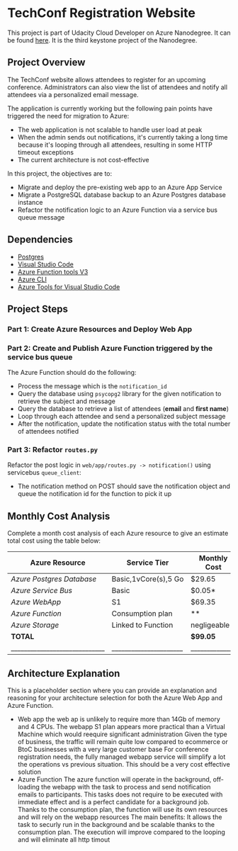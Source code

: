 # TechConf Registration Website

This project is part of Udacity Cloud Developer on Azure Nanodegree. It can be found [here](https://github.com/udacity/nd081-c3-Migrating-Non-Native-Cloud-Applications-project-starter).
It is the third keystone project of the Nanodegree.

## Project Overview

The TechConf website allows attendees to register for an upcoming conference. Administrators can also view the list of attendees and notify all attendees via a personalized email message.

The application is currently working but the following pain points have triggered the need for migration to Azure:
 - The web application is not scalable to handle user load at peak
 - When the admin sends out notifications, it's currently taking a long time because it's looping through all attendees, resulting in some HTTP timeout exceptions
 - The current architecture is not cost-effective 

In this project, the objectives are to:
- Migrate and deploy the pre-existing web app to an Azure App Service
- Migrate a PostgreSQL database backup to an Azure Postgres database instance
- Refactor the notification logic to an Azure Function via a service bus queue message

## Dependencies

- [Postgres](https://www.postgresql.org/download/)
- [Visual Studio Code](https://code.visualstudio.com/download)
- [Azure Function tools V3](https://docs.microsoft.com/en-us/azure/azure-functions/functions-run-local?tabs=windows%2Ccsharp%2Cbash#install-the-azure-functions-core-tools)
- [Azure CLI](https://docs.microsoft.com/en-us/cli/azure/install-azure-cli?view=azure-cli-latest)
- [Azure Tools for Visual Studio Code](https://marketplace.visualstudio.com/items?itemName=ms-vscode.vscode-node-azure-pack)

## Project Steps

### Part 1: Create Azure Resources and Deploy Web App
### Part 2: Create and Publish Azure Function triggered by the service bus queue

The Azure Function should do the following:
- Process the message which is the `notification_id`
- Query the database using `psycopg2` library for the given notification to retrieve the subject and message
- Query the database to retrieve a list of attendees (**email** and **first name**)
- Loop through each attendee and send a personalized subject message
- After the notification, update the notification status with the total number of attendees notified

### Part 3: Refactor `routes.py`
Refactor the post logic in `web/app/routes.py -> notification()` using servicebus `queue_client`:
   - The notification method on POST should save the notification object and queue the notification id for the function to pick it up

## Monthly Cost Analysis
Complete a month cost analysis of each Azure resource to give an estimate total cost using the table below:

| Azure Resource              | Service Tier         | Monthly Cost |
| ----------------------------| -------------------- | ------------ |
| *Azure Postgres Database*   | Basic,1vCore(s),5 Go |  $29.65      |
| *Azure Service Bus*         |      Basic           |   $0.05*     | * per million operations per month unlikely to be exceeded
| *Azure WebApp*              |      S1              |  $69.35      | I use a F1 but the "real" app might use a production plan - Start with S1
| *Azure Function*            |  Consumption plan    |     **       | ** only pay what I use based on number of executions, length of execution and memory used - Free in year 1
| *Azure Storage*             |  Linked to Function  | negligeable  |  storage used by the function to store operation information - negligeable amount of data
| **TOTAL**                   |                      |**$99.05**    |
|_____________________________|______________________|______________|

## Architecture Explanation
This is a placeholder section where you can provide an explanation and reasoning for your architecture selection for both the Azure Web App and Azure Function.
- Web app
the web ap is unlikely to require more than 14Gb of memory and 4 CPUs. The webapp S1 plan appears more practical than a Virtual Machine which would reequire significant administration
Given the type of business, the traffic will remain quite low compared to ecommerce or BtoC businesses with a very large customer base
For conference registration needs, the fully managed webapp service will simplify a lot the operations vs previous situation. This should be a very cost effective solution
- Azure Function
The azure function will operate in the background, off-loading the webapp with the task to process and send notification emails to participants. This tasks does not require to be executed with immediate effect and is a perfect candidate for a background job. Thanks to the consumption plan, the function will use its own resources and will rely on the webapp resources 
The main benefits: It allows the task to securly run in the background and be scalable thanks to the consumption plan. The execution will improve compared to the looping and will eliminate all http timout 
